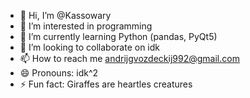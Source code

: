 - 👋 Hi, I’m @Kassowary
- 👀 I’m interested in programming
- 🌱 I’m currently learning Python (pandas, PyQt5)
- 💞️ I’m looking to collaborate on idk
- 📫 How to reach me andrijgvozdeckij992@gmail.com
- 😄 Pronouns: idk^2
- ⚡ Fun fact: Giraffes are heartles creatures

<!---
Kassowary/Kassowary is a ✨ special ✨ repository because its `README.md` (this file) appears on your GitHub profile.
You can click the Preview link to take a look at your changes.
--->

